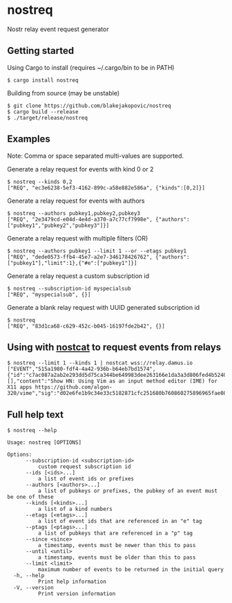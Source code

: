 # nostreq

Nostr relay event request generator

## Getting started
Using Cargo to install (requires ~/.cargo/bin to be in PATH)
```shell
$ cargo install nostreq
```

Building from source (may be unstable)
```shell
$ git clone https://github.com/blakejakopovic/nostreq
$ cargo build --release
$ ./target/release/nostreq
```

## Examples

Note: Comma or space separated multi-values are supported.

Generate a relay request for events with kind 0 or 2
```shell
$ nostreq --kinds 0,2
["REQ", "ec3e6238-5ef3-4162-899c-a58e882e586a", {"kinds":[0,2]}]
```

Generate a relay request for events with authors
```shell
$ nostreq --authors pubkey1,pubkey2,pubkey3
["REQ", "2e3479cd-e04d-4e4d-a370-a7c77cf7998e", {"authors":["pubkey1","pubkey2","pubkey3"]}]
```

Generate a relay request with multiple filters (OR)
```shell
$ nostreq --authors pubkey1 --limit 1 --or --etags pubkey1
["REQ", "dede0573-ffb4-45e7-a2e7-346178426762", {"authors":["pubkey1"],"limit":1},{"#e":["pubkey1"]}]
```

Generate a relay request a custom subscription id
```shell
$ nostreq --subscription-id myspecialsub
["REQ", "myspecialsub", {}]
```

Generate a blank relay request with UUID generated subscription id
```shell
$ nostreq
["REQ", "83d1ca68-c629-452c-b045-16197fde2b42", {}]
```

## Using with [nostcat](https://github.com/blakejakopovic/nostcat) to request events from relays

```shell
$ nostreq --limit 1 --kinds 1 | nostcat wss://relay.damus.io
["EVENT","515a1980-fdf4-4a42-936b-b64eb7bd1574",{"id":"c7ac087a2ab2e293dd5d75ca344be649983dee263166e1da3a3d806fed4b5240","pubkey":"887645fef0ce0c3c1218d2f5d8e6132a19304cdc57cd20281d082f38cfea0072","created_at":1670150101,"kind":1,"tags":[],"content":"Show HN: Using Vim as an input method editor (IME) for X11 apps https://github.com/algon-320/vime","sig":"d02e6fe1b9c34e33c5182871cfc251680b760860275896965fae08c8a3f007648d9708c0277143f44d41f2e2a1a9fe24a865526be971a26d4347baf01175dfc7"}]
```


## Full help text
```shell
$ nostreq --help

Usage: nostreq [OPTIONS]

Options:
      --subscription-id <subscription-id>
          custom request subscription id
      --ids [<ids>...]
          a list of event ids or prefixes
      --authors [<authors>...]
          a list of pubkeys or prefixes, the pubkey of an event must be one of these
      --kinds [<kinds>...]
          a list of a kind numbers
      --etags [<etags>...]
          a list of event ids that are referenced in an "e" tag
      --ptags [<ptags>...]
          a list of pubkeys that are referenced in a "p" tag
      --since <since>
          a timestamp, events must be newer than this to pass
      --until <until>
          a timestamp, events must be older than this to pass
      --limit <limit>
          maximum number of events to be returned in the initial query
  -h, --help
          Print help information
  -V, --version
          Print version information
```

